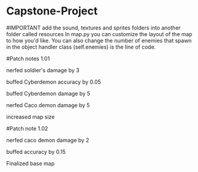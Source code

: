 # Capstone-Project
#IMPORTANT
add the sound, textures and sprites folders into another folder called resources
In map.py you can customize the layout of the map to how you'd like. 
You can also change the number of enemies that spawn in the object handler class (self.enemies) is the line of code.

#Patch notes 1.01

nerfed soldier's damage by 3

buffed Cyberdemon accuracy by 0.05

buffed Cyberdemon damage by 5

nerfed Caco demon damage by 5

increased map size

#Patch note 1.02

nerfed caco demon damage by 2

buffed accuracy by 0.15

Finalized base map

